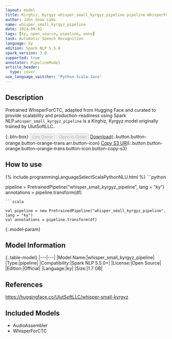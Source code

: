 ```yaml
---
layout: model
title: Kirghiz, Kyrgyz whisper_small_kyrgyz_pipeline pipeline WhisperForCTC from UlutSoftLLC
author: John Snow Labs
name: whisper_small_kyrgyz_pipeline
date: 2024-09-02
tags: [ky, open_source, pipeline, onnx]
task: Automatic Speech Recognition
language: ky
edition: Spark NLP 5.5.0
spark_version: 3.0
supported: true
annotator: PipelineModel
article_header:
  type: cover
use_language_switcher: "Python-Scala-Java"
---
```


## Description

Pretrained WhisperForCTC, adapted from Hugging Face and curated to provide scalability and production-readiness using Spark NLP.`whisper_small_kyrgyz_pipeline` is a Kirghiz, Kyrgyz model originally trained by UlutSoftLLC.

{:.btn-box}
<button class="button button-orange" disabled>Live Demo</button>
<button class="button button-orange" disabled>Open in Colab</button>
[Download](https://s3.amazonaws.com/auxdata.johnsnowlabs.com/public/models/whisper_small_kyrgyz_pipeline_ky_5.5.0_3.0_1725287650500.zip){:.button.button-orange.button-orange-trans.arr.button-icon}
[Copy S3 URI](s3://auxdata.johnsnowlabs.com/public/models/whisper_small_kyrgyz_pipeline_ky_5.5.0_3.0_1725287650500.zip){:.button.button-orange.button-orange-trans.button-icon.button-copy-s3}

## How to use



<div class="tabs-box" markdown="1">
{% include programmingLanguageSelectScalaPythonNLU.html %}
```python

pipeline = PretrainedPipeline("whisper_small_kyrgyz_pipeline", lang = "ky")
annotations =  pipeline.transform(df)   

```
```scala

val pipeline = new PretrainedPipeline("whisper_small_kyrgyz_pipeline", lang = "ky")
val annotations = pipeline.transform(df)

```
</div>

{:.model-param}
## Model Information

{:.table-model}
|---|---|
|Model Name:|whisper_small_kyrgyz_pipeline|
|Type:|pipeline|
|Compatibility:|Spark NLP 5.5.0+|
|License:|Open Source|
|Edition:|Official|
|Language:|ky|
|Size:|1.7 GB|

## References

https://huggingface.co/UlutSoftLLC/whisper-small-kyrgyz

## Included Models

- AudioAssembler
- WhisperForCTC
